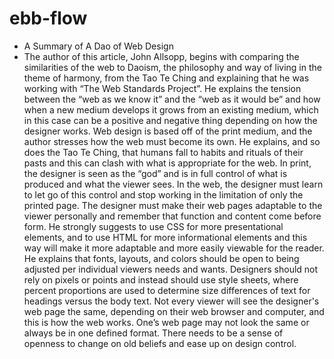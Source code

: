 # ebb-flow

- A Summary of A Dao of Web Design
- The author of this article, John Allsopp, begins with comparing the similarities of the web to Daoism, the philosophy and way of living in the theme of harmony, from the Tao Te Ching and explaining that he was working with “The Web Standards Project”. He explains the tension between the “web as we know it” and the “web as it would be” and how when a new medium develops it grows from an existing medium, which in this case can be a positive and negative thing depending on how the designer works. Web design is based off of the print medium, and the author stresses how the web must become its own. He explains, and so does the Tao Te Ching, that humans fall to habits and rituals of their pasts and this can clash with what is appropriate for the web. In print, the designer is seen as the “god” and is in full control of what is produced and what the viewer sees. In the web, the designer must learn to let go of this control and stop working in the limitation of only the printed page. The designer must make their web pages adaptable to the viewer personally and remember that function and content come before form. He strongly suggests to use CSS for more presentational elements, and to use HTML for more informational elements and this way will make it more adaptable and more easily viewable for the reader. He explains that fonts, layouts, and colors should be open to being adjusted per individual viewers needs and wants. Designers should not rely on pixels or points and instead should use style sheets, where percent proportions are used to determine size differences of text for headings versus the body text. Not every viewer will see the designer's web page the same, depending on their web browser and computer, and this is how the web works. One’s web page may not look the same or always be in one defined format. There needs to be a sense of openness to change on old beliefs and ease up on design control. 
